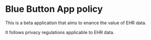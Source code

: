 Blue Button App policy
======================

This is a beta application that aims to enance the value of EHR data. 

It follows privacy regulations applicable to EHR data.
